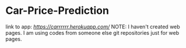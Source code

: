 # Car-Price-Prediction
link to app: _https://carrrrrr.herokuapp.com/_
NOTE: I haven't created web pages. I am using codes from someone else git repositories just for web pages.
